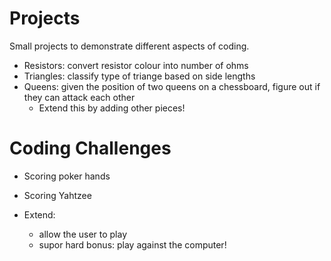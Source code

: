 # Projects

Small projects to demonstrate different aspects of coding.

- Resistors: convert resistor colour into number of ohms
- Triangles: classify type of triange based on side lengths
- Queens: given the position of two queens on a chessboard, figure out if they can attack each other
  - Extend this by adding other pieces!

# Coding Challenges

- Scoring poker hands
- Scoring Yahtzee 

- Extend:
  - allow the user to play
  - supor hard bonus: play against the computer!

